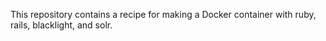 This repository contains a recipe for making a Docker container with ruby, rails, blacklight, and solr.